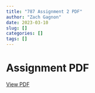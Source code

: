 ```yaml
---
title: "787 Assignment 2 PDF"
author: "Zach Gagnon"
date: 2023-03-10
slug: []
categories: []
tags: []
---
```


# Assignment PDF

[View PDF]("/pdfs/Stat787---Assignment-2.pdf")

